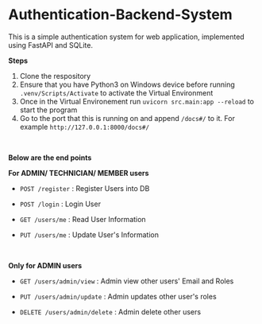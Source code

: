 # Authentication-Backend-System

This is a simple authentication system for web application, implemented using FastAPI and SQLite. 

**Steps**

1. Clone the respository
2. Ensure that you have Python3 on Windows device before running  `.venv/Scripts/Activate` to activate the Virtual Environment 
3. Once in the Virtual Environement run `uvicorn src.main:app --reload` to start the program
4. Go to the port that this is running on and append `/docs#/` to it. For example `http://127.0.0.1:8000/docs#/`

<br>

**Below are the end points**

**For ADMIN/ TECHNICIAN/ MEMBER users**

* `POST /register` : Register Users into DB

* `POST /login`    : Login User

* `GET /users/me`  : Read User Information

* `PUT /users/me`  : Update User's Information

<br>

**Only for ADMIN users**

* `GET /users/admin/view`      : Admin view other users' Email and Roles

* `PUT /users/admin/update`    : Admin updates other user's roles

* `DELETE /users/admin/delete` : Admin delete other users